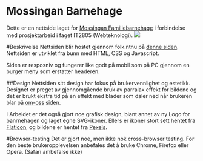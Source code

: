 # Mossingan Barnehage
Dette er en nettside laget for [Mossingan Familiebarnehage](https://www.barnehagefakta.no/barnehage/983696899/mossingan-familiebarnehage-ans) i forbindelse med prosjektarbeid i faget IT2805 (Webteknologi).
<img src="./img/Illustrasjon/Illustrasjon1.png">

#Beskrivelse
Nettsiden blir hostet gjennom folk.ntnu på [denne siden](http://folk.ntnu.no/haakonrj/mossingan_barnehage/om-oss.html).
Nettsiden er utviklet fra bunn med HTML, CSS og Javascript.

Siden er resposniv og fungerer like godt på mobil som på PC gjennom en burger meny som erstatter headeren.


##Design
Nettsiden sitt design har fokus på brukervennlighet og estetikk. Designet er preget av gjennomgående bruk av parralax effekt for bildene og det er brukt ekstra tid på en effekt med blader som daler ned når brukeren blar på [om-oss](http://folk.ntnu.no/haakonrj/mossingan_barnehage/om-oss.html) siden.

I Arbeidet er det også gjort noe grafisk design, blant annet av ny Logo for banrnehagen og laget egne SVG-ikoner. Ellers er ikoner stort sett hentet fra [Flaticon](https://www.flaticon.com), og bildene er hentet fra [Pexels](https://www.pexels.com/nb-no/).

#Browser-testing
Det er gjort noe, men ikke nok cross-browser testing. For den beste brukeropplevelsen anbefales det å bruke Chrome, Firefox eller Opera. (Safari ambefalse ikke)

